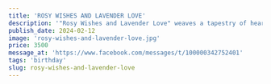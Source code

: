 ```yaml
---
title: 'ROSY WISHES AND LAVENDER LOVE'
description: '"Rosy Wishes and Lavender Love" weaves a tapestry of heartfelt sentiments, blending the vibrant hues of roses with the soothing essence of lavender. This enchanting bouquet embodies the beauty of hope and the tranquility of affection. Vibrant pink and red roses symbolize wishes fulfilled and dreams realized, while delicate lavender blooms offer a sense of calm and serenity. Together, they create a harmonious expression of love and gratitude, whispering sweet promises of happiness and contentment. With its exquisite blend of colors and fragrances, "Rosy Wishes and Lavender Love" is a heartfelt tribute to the joys of companionship and the beauty of shared dreams.'
publish_date: 2024-02-12
image: 'rosy-wishes-and-lavender-love.jpg'
price: 3500
message_at: 'https://www.facebook.com/messages/t/100000342752401'
tags: 'birthday'
slug: rosy-wishes-and-lavender-love
---
```

